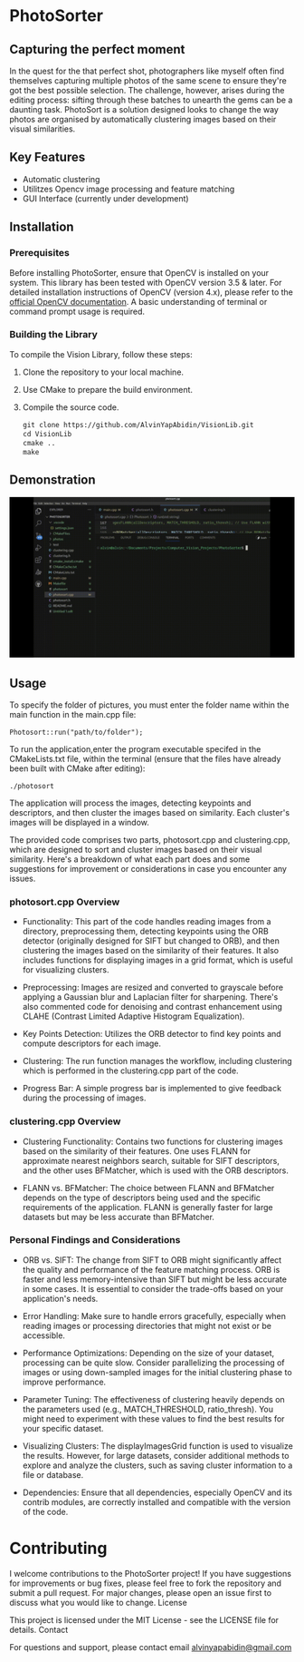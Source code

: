 # PhotoSorter

## Capturing the perfect moment

In the quest for the that perfect shot, photographers like myself often find themselves capturing multiple photos of the same scene to  ensure they're got the best possible selection. The challenge, however, arises during the editing process: sifting through these batches to unearth the gems can be a daunting task. PhotoSort is a solution designed looks to change the way photos are organised by automatically clustering images based on their visual similarities.

## Key Features
- Automatic clustering
- Utilitzes Opencv image processing and feature matching
- GUI Interface (currently under development)

## Installation

### Prerequisites

Before installing PhotoSorter, ensure that OpenCV is installed on your system. This library has been tested with OpenCV version 3.5 & later. For detailed installation instructions of OpenCV (version 4.x), please refer to the [official OpenCV documentation](https://docs.opencv.org/master/). A basic understanding of terminal or command prompt usage is required.

### Building the Library

To compile the Vision Library, follow these steps:

1. Clone the repository to your local machine.
2. Use CMake to prepare the build environment.
3. Compile the source code.

       git clone https://github.com/AlvinYapAbidin/VisionLib.git
       cd VisionLib
       cmake ..
       make

## Demonstration
![Alt Text](https://github.com/AlvinYapAbidin/PhotoSorter/blob/main/demorun.gif)

## Usage

To specify the folder of pictures, you must enter the folder name within the main function in the main.cpp file:

    Photosort::run("path/to/folder");

To run the application,enter the program executable specifed in the CMakeLists.txt file, within the terminal (ensure that the files have already been built with CMake after editing):

    ./photosort

The application will process the images, detecting keypoints and descriptors, and then cluster the images based on similarity. Each cluster's images will be displayed in a window.

The provided code comprises two parts, photosort.cpp and clustering.cpp, which are designed to sort and cluster images based on their visual similarity. Here's a breakdown of what each part does and some suggestions for improvement or considerations in case you encounter any issues.

### photosort.cpp Overview

- Functionality: This part of the code handles reading images from a directory, preprocessing them, detecting keypoints using the ORB detector (originally designed for SIFT but changed to ORB), and then clustering the images based on the similarity of their features. It also includes functions for displaying images in a grid format, which is useful for visualizing clusters.

- Preprocessing: Images are resized and converted to grayscale before applying a Gaussian blur and Laplacian filter for sharpening. There's also commented code for denoising and contrast enhancement using CLAHE (Contrast Limited Adaptive Histogram Equalization).

- Key Points Detection: Utilizes the ORB detector to find key points and compute descriptors for each image.

- Clustering: The run function manages the workflow, including clustering which is performed in the clustering.cpp part of the code.

- Progress Bar: A simple progress bar is implemented to give feedback during the processing of images.

### clustering.cpp Overview

- Clustering Functionality: Contains two functions for clustering images based on the similarity of their features. One uses FLANN for approximate nearest neighbors search, suitable for SIFT descriptors, and the other uses BFMatcher, which is used with the ORB descriptors.

- FLANN vs. BFMatcher: The choice between FLANN and BFMatcher depends on the type of descriptors being used and the specific requirements of the application. FLANN is generally faster for large datasets but may be less accurate than BFMatcher.

### Personal Findings and Considerations

- ORB vs. SIFT: The change from SIFT to ORB might significantly affect the quality and performance of the feature matching process. ORB is faster and less memory-intensive than SIFT but might be less accurate in some cases. It is essential to consider the trade-offs based on your application's needs.

- Error Handling: Make sure to handle errors gracefully, especially when reading images or processing directories that might not exist or be accessible.

- Performance Optimizations: Depending on the size of your dataset, processing can be quite slow. Consider parallelizing the processing of images or using down-sampled images for the initial clustering phase to improve performance.

- Parameter Tuning: The effectiveness of clustering heavily depends on the parameters used (e.g., MATCH_THRESHOLD, ratio_thresh). You might need to experiment with these values to find the best results for your specific dataset.

- Visualizing Clusters: The displayImagesGrid function is used to visualize the results. However, for large datasets, consider additional methods to explore and analyze the clusters, such as saving cluster information to a file or database.

- Dependencies: Ensure that all dependencies, especially OpenCV and its contrib modules, are correctly installed and compatible with the version of the code.

# Contributing

I welcome contributions to the PhotoSorter project! If you have suggestions for improvements or bug fixes, please feel free to fork the repository and submit a pull request. For major changes, please open an issue first to discuss what you would like to change.
License

This project is licensed under the MIT License - see the LICENSE file for details.
Contact

For questions and support, please contact email alvinyapabidin@gmail.com

